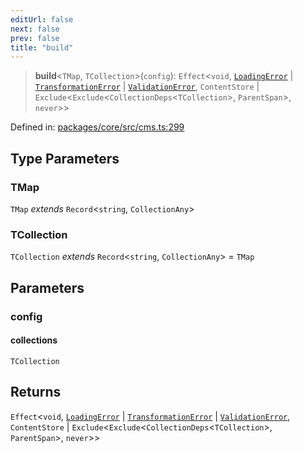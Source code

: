 ```yaml
---
editUrl: false
next: false
prev: false
title: "build"
---
```


> **build**\<`TMap`, `TCollection`\>(`config`): `Effect`\<`void`, [`LoadingError`](/api/cms/classes/loadingerror/) \| [`TransformationError`](/api/cms/classes/transformationerror/) \| [`ValidationError`](/api/cms/classes/validationerror/), `ContentStore` \| `Exclude`\<`Exclude`\<`CollectionDeps`\<`TCollection`\>, `ParentSpan`\>, `never`\>\>

Defined in: [packages/core/src/cms.ts:299](https://github.com/bitswired/foldcms/blob/92f893e734b1102683a12bd11c6183cc24996bdf/packages/core/src/cms.ts#L299)

## Type Parameters

### TMap

`TMap` *extends* `Record`\<`string`, `CollectionAny`\>

### TCollection

`TCollection` *extends* `Record`\<`string`, `CollectionAny`\> = `TMap`

## Parameters

### config

#### collections

`TCollection`

## Returns

`Effect`\<`void`, [`LoadingError`](/api/cms/classes/loadingerror/) \| [`TransformationError`](/api/cms/classes/transformationerror/) \| [`ValidationError`](/api/cms/classes/validationerror/), `ContentStore` \| `Exclude`\<`Exclude`\<`CollectionDeps`\<`TCollection`\>, `ParentSpan`\>, `never`\>\>
